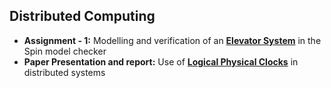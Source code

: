 ## Distributed Computing

* **Assignment - 1:** Modelling and verification of an [**Elevator System**](./Assignment-1/elevator-system) in the Spin model checker
* **Paper Presentation and report:** Use of [**Logical Physical Clocks**](https://cse.buffalo.edu/tech-reports/2014-04.pdf) in distributed systems
